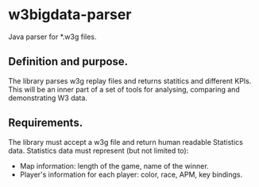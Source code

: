 # w3bigdata-parser
Java parser for *.w3g files.

## Definition and purpose.
The library parses w3g replay files and returns statitics and different KPIs. This will be an inner part of a set of tools for analysing, comparing and demonstrating W3 data. 

## Requirements.
The library must accept a w3g file and return human readable Statistics data. 
Statistics data must represent (but not limited to):
* Map information: length of the game, name of the winner.
* Player's information for each player: color, race, APM, key bindings.



